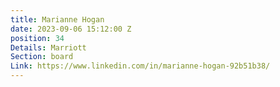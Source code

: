 ```yaml
---
title: Marianne Hogan
date: 2023-09-06 15:12:00 Z
position: 34
Details: Marriott
Section: board
Link: https://www.linkedin.com/in/marianne-hogan-92b51b38/
---
```


